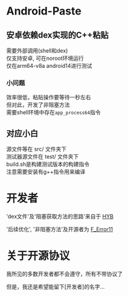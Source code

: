 # Android-Paste  
## 安卓依赖dex实现的C++粘贴  
  
需要外部调用(shell和dex)  
仅支持安卓, 可在noroot环境运行  
仅在arm64-v8a android14进行测试  
  
### 小问题  
效率很低，粘贴操作要等待一秒左右  
但对此，开发了非阻塞方法  
需要shell环境中存在`app_process64`指令
  
## 对应小白  
  
源文件等在 src/ 文件夹下  
测试器源文件在 test/ 文件夹下  
build.sh是构建测试版本的构建指令  
注意需要安装有g++指令用来编译  
  
# 开发者  
  
'dex文件'及'阻塞获取方法的思路'来自于 [HYB](https://t.me/HYBB_love)  
  
'后续优化', '非阻塞方法'及开源者为 [F_Error11](https://t.me/FullError11)  

# 关于开源协议

我所见的多数开发者都不会遵守，所有不带协议了

但是，我还是希望能留下[开发者]的名字...
